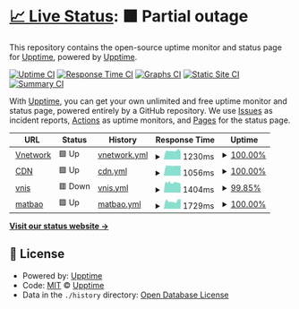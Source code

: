 # [📈 Live Status](https://demo.upptime.js.org): <!--live status--> **🟧 Partial outage**

This repository contains the open-source uptime monitor and status page for [Upptime](https://upptime.js.org), powered by [Upptime](https://github.com/upptime/upptime).

[![Uptime CI](https://github.com/nguyen-tv1/vnetwork-uptime/workflows/Uptime%20CI/badge.svg)](https://github.com/nguyen-tv1/vnetwork-uptime/actions?query=workflow%3A%22Uptime+CI%22)
[![Response Time CI](https://github.com/nguyen-tv1/vnetwork-uptime/workflows/Response%20Time%20CI/badge.svg)](https://github.com/nguyen-tv1/vnetwork-uptime/actions?query=workflow%3A%22Response+Time+CI%22)
[![Graphs CI](https://github.com/nguyen-tv1/vnetwork-uptime/workflows/Graphs%20CI/badge.svg)](https://github.com/nguyen-tv1/vnetwork-uptime/actions?query=workflow%3A%22Graphs+CI%22)
[![Static Site CI](https://github.com/nguyen-tv1/vnetwork-uptime/workflows/Static%20Site%20CI/badge.svg)](https://github.com/nguyen-tv1/vnetwork-uptime/actions?query=workflow%3A%22Static+Site+CI%22)
[![Summary CI](https://github.com/nguyen-tv1/vnetwork-uptime/workflows/Summary%20CI/badge.svg)](https://github.com/nguyen-tv1/vnetwork-uptime/actions?query=workflow%3A%22Summary+CI%22)

With [Upptime](https://upptime.js.org), you can get your own unlimited and free uptime monitor and status page, powered entirely by a GitHub repository. We use [Issues](https://github.com/upptime/upptime/issues) as incident reports, [Actions](https://github.com/nguyen-tv1/vnetwork-uptime/actions) as uptime monitors, and [Pages](https://demo.upptime.js.org) for the status page.

<!--start: status pages-->
<!-- This summary is generated by Upptime (https://github.com/upptime/upptime) -->
<!-- Do not edit this manually, your changes will be overwritten -->
<!-- prettier-ignore -->
| URL | Status | History | Response Time | Uptime |
| --- | ------ | ------- | ------------- | ------ |
| <img alt="" src="https://favicons.githubusercontent.com/vnetwork.vn" height="13"> [Vnetwork](https://vnetwork.vn) | 🟩 Up | [vnetwork.yml](https://github.com/nguyen-tv1/vnetwork-uptime/commits/HEAD/history/vnetwork.yml) | <details><summary><img alt="Response time graph" src="./graphs/vnetwork/response-time-week.png" height="20"> 1230ms</summary><br><a href="https://nguyen-tv1.github.io/vnetwork-uptime/history/vnetwork"><img alt="Response time 1583" src="https://img.shields.io/endpoint?url=https%3A%2F%2Fraw.githubusercontent.com%2Fnguyen-tv1%2Fvnetwork-uptime%2FHEAD%2Fapi%2Fvnetwork%2Fresponse-time.json"></a><br><a href="https://nguyen-tv1.github.io/vnetwork-uptime/history/vnetwork"><img alt="24-hour response time 1176" src="https://img.shields.io/endpoint?url=https%3A%2F%2Fraw.githubusercontent.com%2Fnguyen-tv1%2Fvnetwork-uptime%2FHEAD%2Fapi%2Fvnetwork%2Fresponse-time-day.json"></a><br><a href="https://nguyen-tv1.github.io/vnetwork-uptime/history/vnetwork"><img alt="7-day response time 1230" src="https://img.shields.io/endpoint?url=https%3A%2F%2Fraw.githubusercontent.com%2Fnguyen-tv1%2Fvnetwork-uptime%2FHEAD%2Fapi%2Fvnetwork%2Fresponse-time-week.json"></a><br><a href="https://nguyen-tv1.github.io/vnetwork-uptime/history/vnetwork"><img alt="30-day response time 1264" src="https://img.shields.io/endpoint?url=https%3A%2F%2Fraw.githubusercontent.com%2Fnguyen-tv1%2Fvnetwork-uptime%2FHEAD%2Fapi%2Fvnetwork%2Fresponse-time-month.json"></a><br><a href="https://nguyen-tv1.github.io/vnetwork-uptime/history/vnetwork"><img alt="1-year response time 1583" src="https://img.shields.io/endpoint?url=https%3A%2F%2Fraw.githubusercontent.com%2Fnguyen-tv1%2Fvnetwork-uptime%2FHEAD%2Fapi%2Fvnetwork%2Fresponse-time-year.json"></a></details> | <details><summary><a href="https://nguyen-tv1.github.io/vnetwork-uptime/history/vnetwork">100.00%</a></summary><a href="https://nguyen-tv1.github.io/vnetwork-uptime/history/vnetwork"><img alt="All-time uptime 99.98%" src="https://img.shields.io/endpoint?url=https%3A%2F%2Fraw.githubusercontent.com%2Fnguyen-tv1%2Fvnetwork-uptime%2FHEAD%2Fapi%2Fvnetwork%2Fuptime.json"></a><br><a href="https://nguyen-tv1.github.io/vnetwork-uptime/history/vnetwork"><img alt="24-hour uptime 100.00%" src="https://img.shields.io/endpoint?url=https%3A%2F%2Fraw.githubusercontent.com%2Fnguyen-tv1%2Fvnetwork-uptime%2FHEAD%2Fapi%2Fvnetwork%2Fuptime-day.json"></a><br><a href="https://nguyen-tv1.github.io/vnetwork-uptime/history/vnetwork"><img alt="7-day uptime 100.00%" src="https://img.shields.io/endpoint?url=https%3A%2F%2Fraw.githubusercontent.com%2Fnguyen-tv1%2Fvnetwork-uptime%2FHEAD%2Fapi%2Fvnetwork%2Fuptime-week.json"></a><br><a href="https://nguyen-tv1.github.io/vnetwork-uptime/history/vnetwork"><img alt="30-day uptime 100.00%" src="https://img.shields.io/endpoint?url=https%3A%2F%2Fraw.githubusercontent.com%2Fnguyen-tv1%2Fvnetwork-uptime%2FHEAD%2Fapi%2Fvnetwork%2Fuptime-month.json"></a><br><a href="https://nguyen-tv1.github.io/vnetwork-uptime/history/vnetwork"><img alt="1-year uptime 99.98%" src="https://img.shields.io/endpoint?url=https%3A%2F%2Fraw.githubusercontent.com%2Fnguyen-tv1%2Fvnetwork-uptime%2FHEAD%2Fapi%2Fvnetwork%2Fuptime-year.json"></a></details>
| <img alt="" src="https://favicons.githubusercontent.com/vncdn.vn" height="13"> [CDN](https://vncdn.vn/) | 🟩 Up | [cdn.yml](https://github.com/nguyen-tv1/vnetwork-uptime/commits/HEAD/history/cdn.yml) | <details><summary><img alt="Response time graph" src="./graphs/cdn/response-time-week.png" height="20"> 1056ms</summary><br><a href="https://nguyen-tv1.github.io/vnetwork-uptime/history/cdn"><img alt="Response time 1304" src="https://img.shields.io/endpoint?url=https%3A%2F%2Fraw.githubusercontent.com%2Fnguyen-tv1%2Fvnetwork-uptime%2FHEAD%2Fapi%2Fcdn%2Fresponse-time.json"></a><br><a href="https://nguyen-tv1.github.io/vnetwork-uptime/history/cdn"><img alt="24-hour response time 1058" src="https://img.shields.io/endpoint?url=https%3A%2F%2Fraw.githubusercontent.com%2Fnguyen-tv1%2Fvnetwork-uptime%2FHEAD%2Fapi%2Fcdn%2Fresponse-time-day.json"></a><br><a href="https://nguyen-tv1.github.io/vnetwork-uptime/history/cdn"><img alt="7-day response time 1056" src="https://img.shields.io/endpoint?url=https%3A%2F%2Fraw.githubusercontent.com%2Fnguyen-tv1%2Fvnetwork-uptime%2FHEAD%2Fapi%2Fcdn%2Fresponse-time-week.json"></a><br><a href="https://nguyen-tv1.github.io/vnetwork-uptime/history/cdn"><img alt="30-day response time 1127" src="https://img.shields.io/endpoint?url=https%3A%2F%2Fraw.githubusercontent.com%2Fnguyen-tv1%2Fvnetwork-uptime%2FHEAD%2Fapi%2Fcdn%2Fresponse-time-month.json"></a><br><a href="https://nguyen-tv1.github.io/vnetwork-uptime/history/cdn"><img alt="1-year response time 1304" src="https://img.shields.io/endpoint?url=https%3A%2F%2Fraw.githubusercontent.com%2Fnguyen-tv1%2Fvnetwork-uptime%2FHEAD%2Fapi%2Fcdn%2Fresponse-time-year.json"></a></details> | <details><summary><a href="https://nguyen-tv1.github.io/vnetwork-uptime/history/cdn">100.00%</a></summary><a href="https://nguyen-tv1.github.io/vnetwork-uptime/history/cdn"><img alt="All-time uptime 99.98%" src="https://img.shields.io/endpoint?url=https%3A%2F%2Fraw.githubusercontent.com%2Fnguyen-tv1%2Fvnetwork-uptime%2FHEAD%2Fapi%2Fcdn%2Fuptime.json"></a><br><a href="https://nguyen-tv1.github.io/vnetwork-uptime/history/cdn"><img alt="24-hour uptime 100.00%" src="https://img.shields.io/endpoint?url=https%3A%2F%2Fraw.githubusercontent.com%2Fnguyen-tv1%2Fvnetwork-uptime%2FHEAD%2Fapi%2Fcdn%2Fuptime-day.json"></a><br><a href="https://nguyen-tv1.github.io/vnetwork-uptime/history/cdn"><img alt="7-day uptime 100.00%" src="https://img.shields.io/endpoint?url=https%3A%2F%2Fraw.githubusercontent.com%2Fnguyen-tv1%2Fvnetwork-uptime%2FHEAD%2Fapi%2Fcdn%2Fuptime-week.json"></a><br><a href="https://nguyen-tv1.github.io/vnetwork-uptime/history/cdn"><img alt="30-day uptime 100.00%" src="https://img.shields.io/endpoint?url=https%3A%2F%2Fraw.githubusercontent.com%2Fnguyen-tv1%2Fvnetwork-uptime%2FHEAD%2Fapi%2Fcdn%2Fuptime-month.json"></a><br><a href="https://nguyen-tv1.github.io/vnetwork-uptime/history/cdn"><img alt="1-year uptime 99.98%" src="https://img.shields.io/endpoint?url=https%3A%2F%2Fraw.githubusercontent.com%2Fnguyen-tv1%2Fvnetwork-uptime%2FHEAD%2Fapi%2Fcdn%2Fuptime-year.json"></a></details>
| <img alt="" src="https://favicons.githubusercontent.com/vnis.vn" height="13"> [vnis](https://vnis.vn/) | 🟥 Down | [vnis.yml](https://github.com/nguyen-tv1/vnetwork-uptime/commits/HEAD/history/vnis.yml) | <details><summary><img alt="Response time graph" src="./graphs/vnis/response-time-week.png" height="20"> 1404ms</summary><br><a href="https://nguyen-tv1.github.io/vnetwork-uptime/history/vnis"><img alt="Response time 1430" src="https://img.shields.io/endpoint?url=https%3A%2F%2Fraw.githubusercontent.com%2Fnguyen-tv1%2Fvnetwork-uptime%2FHEAD%2Fapi%2Fvnis%2Fresponse-time.json"></a><br><a href="https://nguyen-tv1.github.io/vnetwork-uptime/history/vnis"><img alt="24-hour response time 1272" src="https://img.shields.io/endpoint?url=https%3A%2F%2Fraw.githubusercontent.com%2Fnguyen-tv1%2Fvnetwork-uptime%2FHEAD%2Fapi%2Fvnis%2Fresponse-time-day.json"></a><br><a href="https://nguyen-tv1.github.io/vnetwork-uptime/history/vnis"><img alt="7-day response time 1404" src="https://img.shields.io/endpoint?url=https%3A%2F%2Fraw.githubusercontent.com%2Fnguyen-tv1%2Fvnetwork-uptime%2FHEAD%2Fapi%2Fvnis%2Fresponse-time-week.json"></a><br><a href="https://nguyen-tv1.github.io/vnetwork-uptime/history/vnis"><img alt="30-day response time 1430" src="https://img.shields.io/endpoint?url=https%3A%2F%2Fraw.githubusercontent.com%2Fnguyen-tv1%2Fvnetwork-uptime%2FHEAD%2Fapi%2Fvnis%2Fresponse-time-month.json"></a><br><a href="https://nguyen-tv1.github.io/vnetwork-uptime/history/vnis"><img alt="1-year response time 1430" src="https://img.shields.io/endpoint?url=https%3A%2F%2Fraw.githubusercontent.com%2Fnguyen-tv1%2Fvnetwork-uptime%2FHEAD%2Fapi%2Fvnis%2Fresponse-time-year.json"></a></details> | <details><summary><a href="https://nguyen-tv1.github.io/vnetwork-uptime/history/vnis">99.85%</a></summary><a href="https://nguyen-tv1.github.io/vnetwork-uptime/history/vnis"><img alt="All-time uptime 99.85%" src="https://img.shields.io/endpoint?url=https%3A%2F%2Fraw.githubusercontent.com%2Fnguyen-tv1%2Fvnetwork-uptime%2FHEAD%2Fapi%2Fvnis%2Fuptime.json"></a><br><a href="https://nguyen-tv1.github.io/vnetwork-uptime/history/vnis"><img alt="24-hour uptime 99.99%" src="https://img.shields.io/endpoint?url=https%3A%2F%2Fraw.githubusercontent.com%2Fnguyen-tv1%2Fvnetwork-uptime%2FHEAD%2Fapi%2Fvnis%2Fuptime-day.json"></a><br><a href="https://nguyen-tv1.github.io/vnetwork-uptime/history/vnis"><img alt="7-day uptime 99.85%" src="https://img.shields.io/endpoint?url=https%3A%2F%2Fraw.githubusercontent.com%2Fnguyen-tv1%2Fvnetwork-uptime%2FHEAD%2Fapi%2Fvnis%2Fuptime-week.json"></a><br><a href="https://nguyen-tv1.github.io/vnetwork-uptime/history/vnis"><img alt="30-day uptime 99.83%" src="https://img.shields.io/endpoint?url=https%3A%2F%2Fraw.githubusercontent.com%2Fnguyen-tv1%2Fvnetwork-uptime%2FHEAD%2Fapi%2Fvnis%2Fuptime-month.json"></a><br><a href="https://nguyen-tv1.github.io/vnetwork-uptime/history/vnis"><img alt="1-year uptime 99.85%" src="https://img.shields.io/endpoint?url=https%3A%2F%2Fraw.githubusercontent.com%2Fnguyen-tv1%2Fvnetwork-uptime%2FHEAD%2Fapi%2Fvnis%2Fuptime-year.json"></a></details>
| <img alt="" src="https://favicons.githubusercontent.com/www.matbao.net" height="13"> [matbao](https://www.matbao.net/) | 🟩 Up | [matbao.yml](https://github.com/nguyen-tv1/vnetwork-uptime/commits/HEAD/history/matbao.yml) | <details><summary><img alt="Response time graph" src="./graphs/matbao/response-time-week.png" height="20"> 1729ms</summary><br><a href="https://nguyen-tv1.github.io/vnetwork-uptime/history/matbao"><img alt="Response time 2181" src="https://img.shields.io/endpoint?url=https%3A%2F%2Fraw.githubusercontent.com%2Fnguyen-tv1%2Fvnetwork-uptime%2FHEAD%2Fapi%2Fmatbao%2Fresponse-time.json"></a><br><a href="https://nguyen-tv1.github.io/vnetwork-uptime/history/matbao"><img alt="24-hour response time 2110" src="https://img.shields.io/endpoint?url=https%3A%2F%2Fraw.githubusercontent.com%2Fnguyen-tv1%2Fvnetwork-uptime%2FHEAD%2Fapi%2Fmatbao%2Fresponse-time-day.json"></a><br><a href="https://nguyen-tv1.github.io/vnetwork-uptime/history/matbao"><img alt="7-day response time 1729" src="https://img.shields.io/endpoint?url=https%3A%2F%2Fraw.githubusercontent.com%2Fnguyen-tv1%2Fvnetwork-uptime%2FHEAD%2Fapi%2Fmatbao%2Fresponse-time-week.json"></a><br><a href="https://nguyen-tv1.github.io/vnetwork-uptime/history/matbao"><img alt="30-day response time 2013" src="https://img.shields.io/endpoint?url=https%3A%2F%2Fraw.githubusercontent.com%2Fnguyen-tv1%2Fvnetwork-uptime%2FHEAD%2Fapi%2Fmatbao%2Fresponse-time-month.json"></a><br><a href="https://nguyen-tv1.github.io/vnetwork-uptime/history/matbao"><img alt="1-year response time 2181" src="https://img.shields.io/endpoint?url=https%3A%2F%2Fraw.githubusercontent.com%2Fnguyen-tv1%2Fvnetwork-uptime%2FHEAD%2Fapi%2Fmatbao%2Fresponse-time-year.json"></a></details> | <details><summary><a href="https://nguyen-tv1.github.io/vnetwork-uptime/history/matbao">100.00%</a></summary><a href="https://nguyen-tv1.github.io/vnetwork-uptime/history/matbao"><img alt="All-time uptime 99.60%" src="https://img.shields.io/endpoint?url=https%3A%2F%2Fraw.githubusercontent.com%2Fnguyen-tv1%2Fvnetwork-uptime%2FHEAD%2Fapi%2Fmatbao%2Fuptime.json"></a><br><a href="https://nguyen-tv1.github.io/vnetwork-uptime/history/matbao"><img alt="24-hour uptime 100.00%" src="https://img.shields.io/endpoint?url=https%3A%2F%2Fraw.githubusercontent.com%2Fnguyen-tv1%2Fvnetwork-uptime%2FHEAD%2Fapi%2Fmatbao%2Fuptime-day.json"></a><br><a href="https://nguyen-tv1.github.io/vnetwork-uptime/history/matbao"><img alt="7-day uptime 100.00%" src="https://img.shields.io/endpoint?url=https%3A%2F%2Fraw.githubusercontent.com%2Fnguyen-tv1%2Fvnetwork-uptime%2FHEAD%2Fapi%2Fmatbao%2Fuptime-week.json"></a><br><a href="https://nguyen-tv1.github.io/vnetwork-uptime/history/matbao"><img alt="30-day uptime 100.00%" src="https://img.shields.io/endpoint?url=https%3A%2F%2Fraw.githubusercontent.com%2Fnguyen-tv1%2Fvnetwork-uptime%2FHEAD%2Fapi%2Fmatbao%2Fuptime-month.json"></a><br><a href="https://nguyen-tv1.github.io/vnetwork-uptime/history/matbao"><img alt="1-year uptime 99.60%" src="https://img.shields.io/endpoint?url=https%3A%2F%2Fraw.githubusercontent.com%2Fnguyen-tv1%2Fvnetwork-uptime%2FHEAD%2Fapi%2Fmatbao%2Fuptime-year.json"></a></details>

<!--end: status pages-->

[**Visit our status website →**](https://demo.upptime.js.org)

## 📄 License

- Powered by: [Upptime](https://github.com/upptime/upptime)
- Code: [MIT](./LICENSE) © [Upptime](https://upptime.js.org)
- Data in the `./history` directory: [Open Database License](https://opendatacommons.org/licenses/odbl/1-0/)
